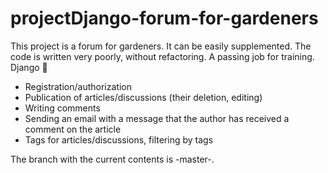 # projectDjango-forum-for-gardeners
This project is a forum for gardeners. It can be easily supplemented. The code is written very poorly, without refactoring. A passing job for training. Django 🐍

- Registration/authorization
- Publication of articles/discussions (their deletion, editing)
- Writing comments
- Sending an email with a message that the author has received a comment on the article
- Tags for articles/discussions, filtering by tags

The branch with the current contents is -master-.
